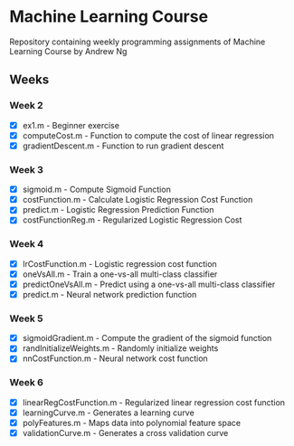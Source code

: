 # Machine Learning Course 

Repository containing weekly programming assignments of Machine Learning Course by Andrew Ng

## Weeks

### Week 2
 - [x] ex1.m - Beginner exercise
 - [x] computeCost.m - Function to compute the cost of linear regression
 - [x] gradientDescent.m - Function to run gradient descent

### Week 3
 - [x] sigmoid.m - Compute Sigmoid Function
 - [x] costFunction.m - Calculate Logistic Regression Cost Function
 - [x] predict.m - Logistic Regression Prediction Function 
 - [x] costFunctionReg.m - Regularized Logistic Regression Cost

### Week 4
 - [x] lrCostFunction.m - Logistic regression cost function
 - [x] oneVsAll.m - Train a one-vs-all multi-class classifier
 - [x] predictOneVsAll.m - Predict using a one-vs-all multi-class classifier
 - [x] predict.m - Neural network prediction function

### Week 5
 - [x] sigmoidGradient.m - Compute the gradient of the sigmoid function
 - [x] randInitializeWeights.m - Randomly initialize weights
 - [x] nnCostFunction.m - Neural network cost function

### Week 6
 - [x] linearRegCostFunction.m - Regularized linear regression cost function
 - [x] learningCurve.m - Generates a learning curve
 - [x] polyFeatures.m - Maps data into polynomial feature space
 - [x] validationCurve.m - Generates a cross validation curve
